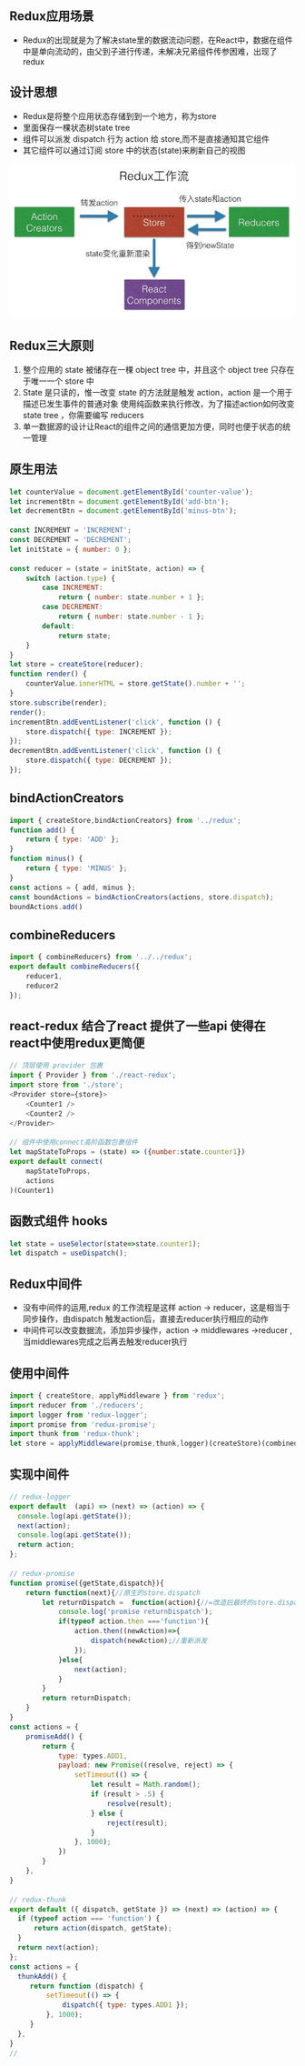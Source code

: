 ## Redux应用场景
- Redux的出现就是为了解决state里的数据流动问题，在React中，数据在组件中是单向流动的，由父到子进行传递，未解决兄弟组件传参困难，出现了redux
  
## 设计思想
- Redux是将整个应用状态存储到到一个地方，称为store
- 里面保存一棵状态树state tree
- 组件可以派发 dispatch 行为 action 给 store,而不是直接通知其它组件
- 其它组件可以通过订阅 store 中的状态(state)来刷新自己的视图

![](images/2021-05-16-13-54-53.png)

## Redux三大原则
1. 整个应用的 state 被储存在一棵 object tree 中，并且这个 object tree 只存在于唯一一个 store 中
2. State 是只读的，惟一改变 state 的方法就是触发 action，action 是一个用于描述已发生事件的普通对象 使用纯函数来执行修改，为了描述action如何改变state tree ，你需要编写 reducers
3. 单一数据源的设计让React的组件之间的通信更加方便，同时也便于状态的统一管理

## 原生用法
```js
let counterValue = document.getElementById('counter-value');
let incrementBtn = document.getElementById('add-btn');
let decrementBtn = document.getElementById('minus-btn');

const INCREMENT = 'INCREMENT';
const DECREMENT = 'DECREMENT';
let initState = { number: 0 };

const reducer = (state = initState, action) => {
    switch (action.type) {
        case INCREMENT:
            return { number: state.number + 1 };
        case DECREMENT:
            return { number: state.number - 1 };
        default:
            return state;
    }
}
let store = createStore(reducer);
function render() {
    counterValue.innerHTML = store.getState().number + '';
}
store.subscribe(render);
render();
incrementBtn.addEventListener('click', function () {
    store.dispatch({ type: INCREMENT });
});
decrementBtn.addEventListener('click', function () {
    store.dispatch({ type: DECREMENT });
});
```

## bindActionCreators
```js
import { createStore,bindActionCreators} from '../redux';
function add() {
    return { type: 'ADD' };
}
function minus() {
    return { type: 'MINUS' };
}
const actions = { add, minus };
const boundActions = bindActionCreators(actions, store.dispatch);
boundActions.add()
```

## combineReducers
```js
import { combineReducers} from '../../redux';
export default combineReducers({
    reducer1,
    reducer2
});
```

## react-redux 结合了react 提供了一些api 使得在react中使用redux更简便
```js
// 顶层使用 provider 包裹
import { Provider } from './react-redux';
import store from './store';
<Provider store={store}>
    <Counter1 />
    <Counter2 />
</Provider>

// 组件中使用connect高阶函数包裹组件
let mapStateToProps = (state) => ({number:state.counter1})
export default connect(
    mapStateToProps,
    actions
)(Counter1)
```

## 函数式组件 hooks
```js
let state = useSelector(state=>state.counter1);
let dispatch = useDispatch();
```

## Redux中间件
- 没有中间件的运用,redux 的工作流程是这样 action -> reducer，这是相当于同步操作，由dispatch 触发action后，直接去reducer执行相应的动作
- 中间件可以改变数据流，添加异步操作，action -> middlewares ->reducer ,当middlewares完成之后再去触发reducer执行

## 使用中间件
```js
import { createStore, applyMiddleware } from 'redux';
import reducer from './reducers';
import logger from 'redux-logger';
import promise from 'redux-promise';
import thunk from 'redux-thunk';
let store = applyMiddleware(promise,thunk,logger)(createStore)(combinedReducer);
```

## 实现中间件
```js
// redux-logger
export default  (api) => (next) => (action) => {
  console.log(api.getState());
  next(action);
  console.log(api.getState());
  return action;
};

// redux-promise
function promise({getState,dispatch}){
    return function(next){//原生的store.dispatch
        let returnDispatch =  function(action){//=改造后最终的store.dispatch
            console.log('promise returnDispatch');
            if(typeof action.then ==='function'){
                action.then((newAction)=>{
                    dispatch(newAction);//重新派发
                });
            }else{
                next(action);
            }
        }
        return returnDispatch;
    }
}
const actions = {
    promiseAdd() {
        return {
            type: types.ADD1,
            payload: new Promise((resolve, reject) => {
                setTimeout(() => {
                    let result = Math.random();
                    if (result > .5) {
                        resolve(result);
                    } else {
                        reject(result);
                    }
                }, 1000);
            })
        }
    },
}

// redux-thunk
export default ({ dispatch, getState }) => (next) => (action) => {
  if (typeof action === 'function') {
      return action(dispatch, getState);
  }
  return next(action);
};
const actions = {
  thunkAdd() {
     return function (dispatch) {
         setTimeout(() => {
             dispatch({ type: types.ADD1 });
         }, 1000);
     }
  },
}
// 
```